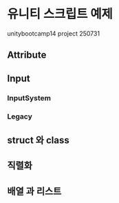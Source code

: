 # 유니티 스크립트 예제
unitybootcamp14 project 250731

## Attribute

## Input
### InputSystem
### Legacy

## struct 와 class 

## 직렬화

## 배열 과 리스트 
